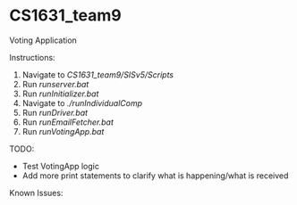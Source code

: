 # CS1631_team9
Voting Application


Instructions:
1. Navigate to *CS1631_team9/SISv5/Scripts*
2. Run *runserver.bat*
3. Run *runInitializer.bat*
4. Navigate to *./runIndividualComp*
5. Run *runDriver.bat*
6. Run *runEmailFetcher.bat*
7. Run *runVotingApp.bat*


TODO:

* Test VotingApp logic
* Add more print statements to clarify what is happening/what is received


Known Issues:
